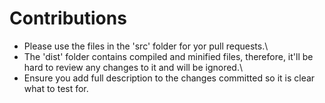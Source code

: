 # Contributions
- Please use the files in the 'src' folder for yor pull requests.\
- The 'dist' folder contains compiled and minified files, therefore, it'll be hard to review any changes to it and will be ignored.\
- Ensure you add full description to the changes committed so it is clear what to test for.
